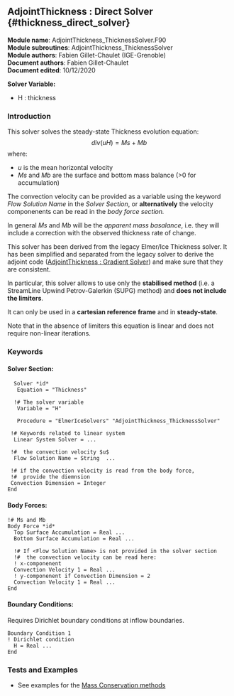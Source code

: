 ## AdjointThickness : Direct Solver {#thickness_direct_solver}

**Module name**: AdjointThickness_ThicknessSolver.F90      
**Module subroutines**: AdjointThickness_ThicknessSolver     
**Module authors**: Fabien Gillet-Chaulet (IGE-Grenoble)     
**Document authors**: Fabien Gillet-Chaulet   
**Document edited**: 10/12/2020   

**Solver Variable:**

 - H : thickness


### Introduction

This solver solves the steady-state Thickness evolution equation:
$$div(uH) = Ms + Mb$$
where:    
- $u$ is the mean horizontal velocity    
- $Ms$ and $Mb$ are the surface and bottom mass balance (>0 for accumulation)    

The convection velocity can be provided as a variable using the keyword *Flow Solution Name* in the *Solver Section*, or **alternatively** the velocity componenents can be read in the *body force section.* 

In general $Ms$ and $Mb$ will be the *apparent mass basalance*, i.e. they will include a correction with the observed thickness rate of change.

This solver has been derived from the legacy Elmer/Ice Thickness solver. It has been simplified and separated from the legacy solver to derive the adjoint code ([AdjointThickness : Gradient Solver](#thickness_gradient_solver))
and make sure that they are consistent.

In particular, this solver allows to use only the **stabilised method** (i.e. a StreamLine Upwind Petrov-Galerkin (SUPG) method) and **does not include the limiters**.

It can only be used in a **cartesian reference frame** and in **steady-state**.

Note that in the absence of limiters this equation is linear and does not require non-linear iterations.

### Keywords


#### Solver Section:

```
  Solver *id*
   Equation = "Thickness"

  !# The solver variable 
   Variable = "H"

   Procedure = "ElmerIceSolvers" "AdjointThickness_ThicknessSolver"

 !# Keywords related to linear system
  Linear System Solver = ...

 !#  the convection velocity $u$
  Flow Solution Name = String  ...

 !# if the convection velocity is read from the body force, 
 !#  provide the diemnsion
 Convection Dimension = Integer
End
```

#### Body Forces:

```
!# Ms and Mb
Body Force *id*
  Top Surface Accumulation = Real ...
  Bottom Surface Accumulation = Real ...

  !# If <Flow Solution Name> is not provided in the solver section
  !#  the convection velocity can be read here:
  ! x-componenent
  Convection Velocity 1 = Real ...
  ! y-componenent if Convection Dimension = 2
  Convection Velocity 1 = Real ...
End
````

#### Boundary Conditions:

Requires Dirichlet boundary conditions at inflow boundaries.
```
Boundary Condition 1 
! Dirichlet condition
  H = Real ...
End
```

### Tests and Examples

- See examples for the [Mass Conservation methods](../../examples/Inverse_Methods)

